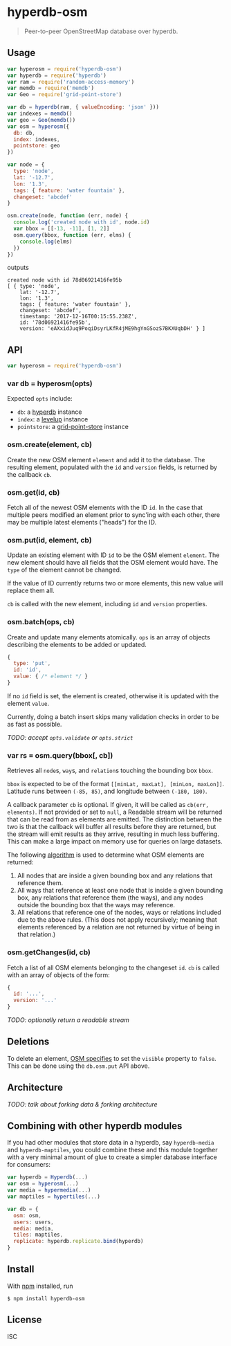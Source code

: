 # hyperdb-osm

> Peer-to-peer OpenStreetMap database over hyperdb.

## Usage

```js
var hyperosm = require('hyperdb-osm')
var hyperdb = require('hyperdb')
var ram = require('random-access-memory')
var memdb = require('memdb')
var Geo = require('grid-point-store')

var db = hyperdb(ram, { valueEncoding: 'json' }))
var indexes = memdb()
var geo = Geo(memdb())
var osm = hyperosm({
  db: db,
  index: indexes,
  pointstore: geo
})

var node = {
  type: 'node',
  lat: '-12.7',
  lon: '1.3',
  tags: { feature: 'water fountain' },
  changeset: 'abcdef'
}

osm.create(node, function (err, node) {
  console.log('created node with id', node.id)
  var bbox = [[-13, -11], [1, 2]]
  osm.query(bbox, function (err, elms) {
    console.log(elms)
  })
})
```

outputs

```
created node with id 78d06921416fe95b
[ { type: 'node',
    lat: '-12.7',
    lon: '1.3',
    tags: { feature: 'water fountain' },
    changeset: 'abcdef',
    timestamp: '2017-12-16T00:15:55.238Z',
    id: '78d06921416fe95b',
    version: 'eAXxidJuq9PoqiDsyrLKfR4jME9hgYnGSozS7BKXUqbDH' } ]
```

## API

```js
var hyperosm = require('hyperdb-osm')
```

### var db = hyperosm(opts)

Expected `opts` include:

- `db`: a [hyperdb](https://github.com/mafintosh/hyperdb) instance
- `index`: a [levelup](https://github.com/level/levelup) instance
- `pointstore`: a [grid-point-store](https://github.com/noffle/grid-point-store)
instance

### osm.create(element, cb)

Create the new OSM element `element` and add it to the database. The resulting
element, populated with the `id` and `version` fields, is returned by the
callback `cb`.

### osm.get(id, cb)

Fetch all of the newest OSM elements with the ID `id`. In the case that multiple
peers modified an element prior to sync'ing with each other, there may be
multiple latest elements ("heads") for the ID.

### osm.put(id, element, cb)

Update an existing element with ID `id` to be the OSM element `element`. The new
element should have all fields that the OSM element would have. The `type` of
the element cannot be changed.

If the value of ID currently returns two or more elements, this new value will
replace them all.

`cb` is called with the new element, including `id` and `version` properties.

### osm.batch(ops, cb)

Create and update many elements atomically. `ops` is an array of objects
describing the elements to be added or updated.

```js
{
  type: 'put',
  id: 'id',
  value: { /* element */ }
}
```

If no `id` field is set, the element is created, otherwise it is updated with
the element `value`.

Currently, doing a batch insert skips many validation checks in order to be as
fast as possible.

*TODO: accept `opts.validate` or `opts.strict`*

### var rs = osm.query(bbox[, cb])

Retrieves all `node`s, `way`s, and `relation`s touching the bounding box `bbox`.

`bbox` is expected to be of the format `[[minLat, maxLat], [minLon, maxLon]]`.
Latitude runs between `(-85, 85)`, and longitude between `(-180, 180)`.

A callback parameter `cb` is optional. If given, it will be called as
`cb(err, elements)`. If not provided or set to `null`, a Readable stream will be
returned that can be read from as elements are emitted. The distinction between
the two is that the callback will buffer all results before they are returned,
but the stream will emit results as they arrive, resulting in much less
buffering. This can make a large impact on memory use for queries on large
datasets.

The following [algorithm](https://wiki.openstreetmap.org/wiki/API_v0.6#Retrieving_map_data_by_bounding_box:_GET_.2Fapi.2F0.6.2Fmap) is used to determine what OSM elements are returned:

1. All nodes that are inside a given bounding box and any relations that reference them.
2. All ways that reference at least one node that is inside a given bounding box, any relations that reference them (the ways), and any nodes outside the bounding box that the ways may reference.
3. All relations that reference one of the nodes, ways or relations included due to the above rules. (This does not apply recursively; meaning that elements referenced by a relation are not returned by virtue of being in that relation.)

### osm.getChanges(id, cb)

Fetch a list of all OSM elements belonging to the changeset `id`. `cb` is called
with an array of objects of the form:

```js
{
  id: '...',
  version: '...'
}
```

*TODO: optionally return a readable stream*

## Deletions

To delete an element, [OSM
specifies](https://wiki.openstreetmap.org/wiki/Elements#Common_attributes) to
set the `visible` property to `false`. This can be done using the `db.osm.put`
API above.

## Architecture

*TODO: talk about forking data & forking architecture*

## Combining with other hyperdb modules

If you had other modules that store data in a hyperdb, say `hyperdb-media` and
`hyperdb-maptiles`, you could combine these and this module together with a very
minimal amount of glue to create a simpler database interface for consumers:

```js
var hyperdb = Hyperdb(...)
var osm = hyperosm(...)
var media = hypermedia(...)
var maptiles = hypertiles(...)

var db = {
  osm: osm,
  users: users,
  media: media,
  tiles: maptiles,
  replicate: hyperdb.replicate.bind(hyperdb)
}
```

## Install

With [npm](https://npmjs.org/) installed, run

```
$ npm install hyperdb-osm
```

## License

ISC

